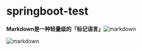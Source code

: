 # springboot-test

**Markdown是一种轻量级的「标记语言」**![markdown](https://img.shields.io/badge/JDK-1.8-brightgreen)


![markdown](https://img.shields.io/badge/JDK-1.8-brightgreen "markdown")

